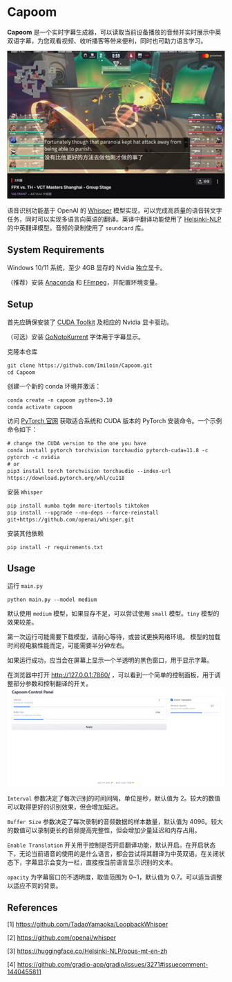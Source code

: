 # Capoom

**Capoom** 是一个实时字幕生成器，可以读取当前设备播放的音频并实时展示中英双语字幕，为您观看视频、收听播客等带来便利，同时也可助力语言学习。

<img src="README.assets/demo.png" alt="demo" style="zoom: 67%;" />

语音识别功能基于 OpenAI 的 [Whisper](https://github.com/openai/whisper) 模型实现，可以完成高质量的语音转文字任务，同时可以实现多语言向英语的翻译。英译中翻译功能使用了 [Helsinki-NLP](https://huggingface.co/Helsinki-NLP/opus-mt-en-zh) 的中英翻译模型。音频的录制使用了 `soundcard` 库。




## System Requirements

Windows 10/11 系统，至少 4GB 显存的 Nvidia 独立显卡。

（推荐）安装 [Anaconda](https://www.anaconda.com/download) 和 [FFmpeg](https://ffmpeg.org/)，并配置环境变量。




## Setup

首先应确保安装了 [CUDA Toolkit](https://developer.nvidia.com/cuda-toolkit) 及相应的 Nvidia 显卡驱动。

（可选）安装 [GoNotoKurrent](https://github.com/satbyy/go-noto-universal/releases) 字体用于字幕显示。

克隆本仓库

```shell
git clone https://github.com/Imiloin/Capoom.git
cd Capoom
```

创建一个新的 conda 环境并激活：

```shell
conda create -n capoom python=3.10
conda activate capoom
```

访问 [PyTorch 官网](https://pytorch.org/get-started/locally/) 获取适合系统和 CUDA 版本的 PyTorch 安装命令。一个示例命令如下：

```shell
# change the CUDA version to the one you have
conda install pytorch torchvision torchaudio pytorch-cuda=11.8 -c pytorch -c nvidia
# or
pip3 install torch torchvision torchaudio --index-url https://download.pytorch.org/whl/cu118
```

安装 `Whisper`

```shell
pip install numba tqdm more-itertools tiktoken
pip install --upgrade --no-deps --force-reinstall git+https://github.com/openai/whisper.git
```

安装其他依赖

```shell
pip install -r requirements.txt
```



## Usage

运行 `main.py`

```shell
python main.py --model medium
```
默认使用 `medium` 模型，如果显存不足，可以尝试使用 `small` 模型。`tiny` 模型的效果较差。

第一次运行可能需要下载模型，请耐心等待，或尝试更换网络环境。
模型的加载时间视电脑性能而定，可能需要半分钟左右。

如果运行成功，应当会在屏幕上显示一个半透明的黑色窗口，用于显示字幕。

在浏览器中打开 http://127.0.0.1:7860/ ，可以看到一个简单的控制面板，用于调整部分参数和控制翻译的开关。
<img src="README.assets/control_panel.png" alt="control_panel" style="zoom: 50%;" />

`Interval` 参数决定了每次识别的时间间隔，单位是秒，默认值为 2。较大的数值可以取得更好的识别效果，但会增加延迟。

`Buffer Size` 参数决定了每次录制的音频数据的样本数量，默认值为 4096。较大的数值可以录制更长的音频提高完整性，但会增加少量延迟和内存占用。

`Enable Translation` 开关用于控制是否开启翻译功能，默认开启。在开启状态下，无论当前语音的使用的是什么语言，都会尝试将其翻译为中英双语。在关闭状态下，字幕显示会变为一栏，直接按当前语言显示识别的文本。

`opacity` 为字幕窗口的不透明度，取值范围为 0~1，默认值为 0.7。可以适当调整以适应不同的背景。




## References

[1] https://github.com/TadaoYamaoka/LoopbackWhisper

[2] https://github.com/openai/whisper

[3] https://huggingface.co/Helsinki-NLP/opus-mt-en-zh

[4] https://github.com/gradio-app/gradio/issues/3271#issuecomment-1440455811
